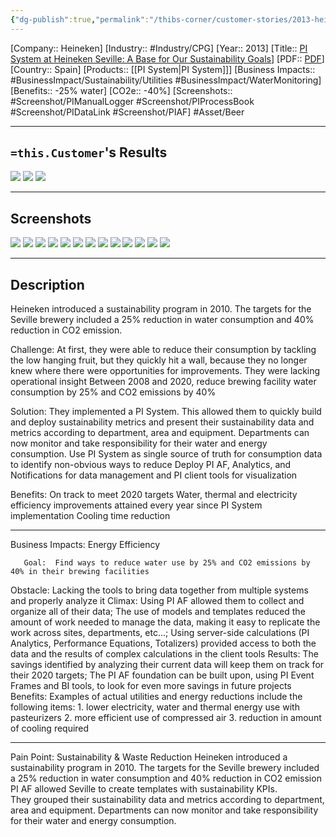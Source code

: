 ```yaml
---
{"dg-publish":true,"permalink":"/thibs-corner/customer-stories/2013-heineken-pi-system-at-heineken-seville-a-base-for-our-sustainability-goals/","noteIcon":""}
---
```


[Company:: Heineken]
[Industry:: #Industry/CPG]
[Year:: 2013]
[Title:: [PI System at Heineken Seville: A Base for Our Sustainability Goals](https://resources.osisoft.com/presentations/pi-system-at-heineken-seville--a-base-for-our-sustainability-goals/)]
[PDF:: [PDF](https://cdn.osisoft.com/corp/en/media/presentations/2013/EMEA2013/PDF/EMEA13_Heineken_Carmona_PISystemAtHeinekenSevilleBrewery.pdf)]
[Country:: Spain]
[Products:: [[PI System\|PI System]]]
[Business Impacts:: #BusinessImpact/Sustainability/Utilities #BusinessImpact/WaterMonitoring]
[Benefits:: -25% water]
[CO2e:: -40%]
[Screenshots:: #Screenshot/PIManualLogger #Screenshot/PIProcessBook #Screenshot/PIDataLink #Screenshot/PIAF]
#Asset/Beer 

---
## `=this.Customer`'s Results
![](https://i.imgur.com/I6JzAU2.png)
![](https://i.imgur.com/y3rXU2K.png)
![](https://i.imgur.com/64H7lbG.png)


---
## Screenshots
![](https://i.imgur.com/hIEh7cO.png)
![](https://i.imgur.com/Z8la4i2.png)
![](https://i.imgur.com/OSOkHOA.png)
![](https://i.imgur.com/R37Lyl5.png)
![](https://i.imgur.com/nfX0194.png)
![](https://i.imgur.com/4NuLyu6.png)
![](https://i.imgur.com/WelKkrv.png)
![](https://i.imgur.com/XucViBs.png)
![](https://i.imgur.com/omTp2rx.png)
![](https://i.imgur.com/7KYmhFL.jpg)
![](https://i.imgur.com/NSUw6uT.png)
![](https://i.imgur.com/o8QsyTq.png)
![](https://i.imgur.com/qjK7R0H.png)



---
## Description
Heineken introduced a sustainability program in 2010. The targets for the Seville brewery included a 25% reduction in water consumption and 40% reduction in CO2 emission. 

Challenge: 
At first, they were able to reduce their consumption by tackling the low hanging fruit, but they quickly hit a wall, because they no longer knew where there were opportunities for improvements. They were lacking operational insight
Between 2008 and 2020, reduce brewing facility water consumption by 25% and CO2 emissions by 40%

Solution: 
They implemented a PI System. This allowed them to quickly build and deploy sustainability metrics and present their sustainability data and metrics according to department, area and equipment. Departments can now monitor and take responsibility for their water and energy consumption.
Use PI System as single source of truth for consumption data to identify non-obvious ways to reduce 
Deploy PI AF, Analytics, and Notifications for data management and PI client tools for visualization

Benefits: 
On track to meet 2020 targets 
Water, thermal and electricity efficiency improvements attained every year since PI System implementation
Cooling time reduction

---------------

Business Impacts:  Energy Efficiency

       Goal:  Find ways to reduce water use by 25% and CO2 emissions by 40% in their brewing facilities
Obstacle:  Lacking the tools to bring data together from multiple systems and properly analyze it
   Climax:  Using PI AF allowed them to collect and organize all of their data; 
                  The use of models and templates reduced the amount of work needed to manage the data, making it easy to replicate the work across sites, departments, etc…;
                  Using server-side calculations (PI Analytics, Performance Equations, Totalizers) provided access to both the data and the results of complex calculations in the client tools
   Results:  The savings identified by analyzing their current data will keep them on track for their 2020 targets;
                   The PI AF foundation can be built upon, using PI Event Frames and BI tools, to look for even more savings in future projects
 Benefits:   Examples of actual utilities and energy reductions include the following items:
                   1. lower electricity, water and thermal energy use with pasteurizers
                   2. more efficient use of compressed air
                   3. reduction in amount of cooling required

--------------------------------------------------

Pain Point: Sustainability & Waste Reduction
Heineken introduced a sustainability program in 2010. The targets for the Seville brewery included a 25% reduction in water consumption and 40% reduction in CO2 emission
PI AF allowed Seville to create templates with sustainability KPIs. They grouped their sustainability data and metrics according to department, area and equipment. Departments can now monitor and take responsibility for their water and energy consumption.




